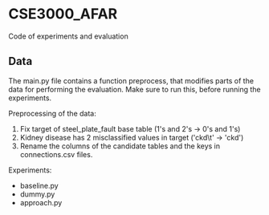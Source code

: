 # CSE3000_AFAR
Code of experiments and evaluation


## Data
The main.py file contains a function preprocess, that modifies parts of the data for performing the evaluation. Make sure to run this, before running the experiments.

Preprocessing of the data:
  1. Fix target of steel_plate_fault base table (1's and 2's -> 0's and 1's)
  2. Kidney disease has 2 misclassified values in target ('ckd\t' -> 'ckd')
  3. Rename the columns of the candidate tables and the keys in connections.csv files.

Experiments:
- baseline.py
- dummy.py
- approach.py
